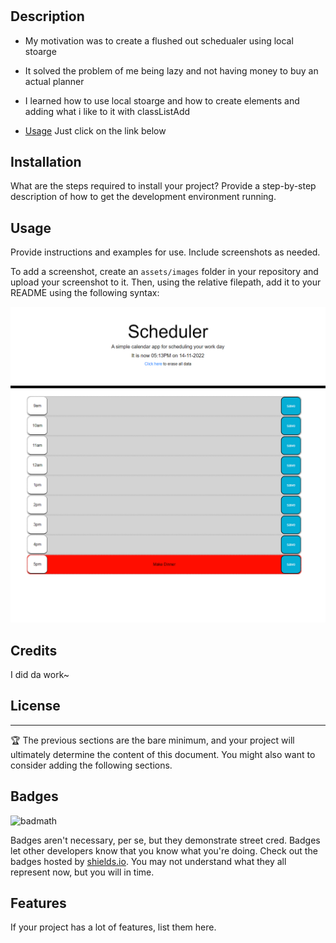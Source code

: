 # <Amazing Schedualer>

## Description

- My motivation was to create a flushed out schedualer using local stoarge

- It solved the problem of me being lazy and not having money to buy an actual planner
- I learned how to use local stoarge and how to create elements and adding what i like to it with classListAdd
- [Usage](#usage)  Just click on the link below

## Installation

What are the steps required to install your project? Provide a step-by-step description of how to get the development environment running.

## Usage

Provide instructions and examples for use. Include screenshots as needed.

To add a screenshot, create an `assets/images` folder in your repository and upload your screenshot to it. Then, using the relative filepath, add it to your README using the following syntax:

![alt text](./assets/images/schedual.png)
    

## Credits
I did da work~

## License
---

🏆 The previous sections are the bare minimum, and your project will ultimately determine the content of this document. You might also want to consider adding the following sections.

## Badges

![badmath](https://img.shields.io/github/languages/top/lernantino/badmath)

Badges aren't necessary, per se, but they demonstrate street cred. Badges let other developers know that you know what you're doing. Check out the badges hosted by [shields.io](https://shields.io/). You may not understand what they all represent now, but you will in time.

## Features

If your project has a lot of features, list them here.
